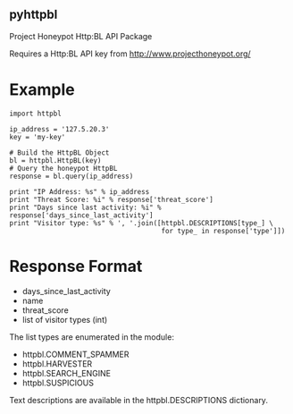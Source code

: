 pyhttpbl
--------
Project Honeypot Http:BL API Package

Requires a Http:BL API key from http://www.projecthoneypot.org/

Example
=======

    import httpbl

    ip_address = '127.5.20.3'
    key = 'my-key'

    # Build the HttpBL Object
    bl = httpbl.HttpBL(key)
    # Query the honeypot HttpBL
    response = bl.query(ip_address)

    print "IP Address: %s" % ip_address
    print "Threat Score: %i" % response['threat_score']
    print "Days since last activity: %i" % response['days_since_last_activity']
    print "Visitor type: %s" % ', '.join([httpbl.DESCRIPTIONS[type_] \
                                          for type_ in response['type']])

Response Format
===============

 - days_since_last_activity
 - name
 - threat_score
 - list of visitor types (int)

The list types are enumerated in the module:

 - httpbl.COMMENT_SPAMMER
 - httpbl.HARVESTER
 - httpbl.SEARCH_ENGINE
 - httpbl.SUSPICIOUS

Text descriptions are available in the httpbl.DESCRIPTIONS dictionary.
